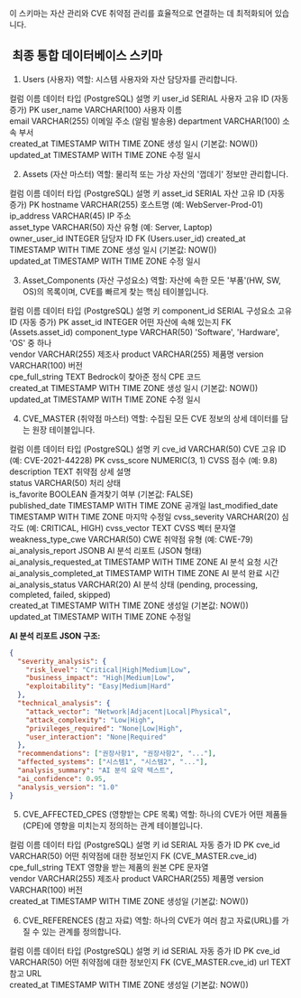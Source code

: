 이 스키마는 자산 관리와 CVE 취약점 관리를 효율적으로 연결하는 데 최적화되어 있습니다.

## ️ 최종 통합 데이터베이스 스키마
1. Users (사용자)
역할: 시스템 사용자와 자산 담당자를 관리합니다.

컬럼 이름	데이터 타입 (PostgreSQL)	설명	키
user_id	SERIAL	사용자 고유 ID (자동 증가)	PK
user_name	VARCHAR(100)	사용자 이름	
email	VARCHAR(255)	이메일 주소 (알림 발송용)
department	VARCHAR(100)	소속 부서	
created_at	TIMESTAMP WITH TIME ZONE	생성 일시 (기본값: NOW())	
updated_at	TIMESTAMP WITH TIME ZONE	수정 일시	
 

2. Assets (자산 마스터)
역할: 물리적 또는 가상 자산의 '껍데기' 정보만 관리합니다.

컬럼 이름	데이터 타입 (PostgreSQL)	설명	키
asset_id	SERIAL	자산 고유 ID (자동 증가)	PK
hostname	VARCHAR(255)	호스트명 (예: WebServer-Prod-01)	
ip_address	VARCHAR(45)	IP 주소	
asset_type	VARCHAR(50)	자산 유형 (예: Server, Laptop)	
owner_user_id	INTEGER	담당자 ID	FK (Users.user_id)
created_at	TIMESTAMP WITH TIME ZONE	생성 일시 (기본값: NOW())	
updated_at	TIMESTAMP WITH TIME ZONE	수정 일시	
 

3. Asset_Components (자산 구성요소)
역할: 자산에 속한 모든 '부품'(HW, SW, OS)의 목록이며, CVE를 빠르게 찾는 핵심 테이블입니다.

컬럼 이름	데이터 타입 (PostgreSQL)	설명	키
component_id	SERIAL	구성요소 고유 ID (자동 증가)	PK
asset_id	INTEGER	어떤 자산에 속해 있는지	FK (Assets.asset_id)
component_type	VARCHAR(50)	'Software', 'Hardware', 'OS' 중 하나	
vendor	VARCHAR(255)	제조사
product	VARCHAR(255)	제품명	
version	VARCHAR(100)	버전	
cpe_full_string	TEXT	Bedrock이 찾아준 정식 CPE 코드	
created_at	TIMESTAMP WITH TIME ZONE	생성 일시 (기본값: NOW())	
updated_at	TIMESTAMP WITH TIME ZONE	수정 일시	
 

4. CVE_MASTER (취약점 마스터)
역할: 수집된 모든 CVE 정보의 상세 데이터를 담는 원장 테이블입니다.

컬럼 이름	데이터 타입 (PostgreSQL)	설명	키
cve_id	VARCHAR(50)	CVE 고유 ID (예: CVE-2021-44228)	PK
cvss_score	NUMERIC(3, 1)	CVSS 점수 (예: 9.8)	
description	TEXT	취약점 상세 설명	
status	VARCHAR(50)	처리 상태	
is_favorite	BOOLEAN	즐겨찾기 여부 (기본값: FALSE)	
published_date	TIMESTAMP WITH TIME ZONE	공개일	
last_modified_date	TIMESTAMP WITH TIME ZONE	마지막 수정일	
cvss_severity	VARCHAR(20)	심각도 (예: CRITICAL, HIGH)	
cvss_vector	TEXT	CVSS 벡터 문자열	
weakness_type_cwe	VARCHAR(50)	CWE 취약점 유형 (예: CWE-79)	
ai_analysis_report	JSONB	AI 분석 리포트 (JSON 형태)	
ai_analysis_requested_at	TIMESTAMP WITH TIME ZONE	AI 분석 요청 시간	
ai_analysis_completed_at	TIMESTAMP WITH TIME ZONE	AI 분석 완료 시간	
ai_analysis_status	VARCHAR(20)	AI 분석 상태 (pending, processing, completed, failed, skipped)	
created_at	TIMESTAMP WITH TIME ZONE	생성일 (기본값: NOW())	
updated_at	TIMESTAMP WITH TIME ZONE	수정일	

**AI 분석 리포트 JSON 구조:**
```json
{
  "severity_analysis": {
    "risk_level": "Critical|High|Medium|Low",
    "business_impact": "High|Medium|Low", 
    "exploitability": "Easy|Medium|Hard"
  },
  "technical_analysis": {
    "attack_vector": "Network|Adjacent|Local|Physical",
    "attack_complexity": "Low|High",
    "privileges_required": "None|Low|High",
    "user_interaction": "None|Required"
  },
  "recommendations": ["권장사항1", "권장사항2", "..."],
  "affected_systems": ["시스템1", "시스템2", "..."],
  "analysis_summary": "AI 분석 요약 텍스트",
  "ai_confidence": 0.95,
  "analysis_version": "1.0"
}
```
 

5. CVE_AFFECTED_CPES (영향받는 CPE 목록)
역할: 하나의 CVE가 어떤 제품들(CPE)에 영향을 미치는지 정의하는 관계 테이블입니다.

컬럼 이름	데이터 타입 (PostgreSQL)	설명	키
id	SERIAL	자동 증가 ID	PK
cve_id	VARCHAR(50)	어떤 취약점에 대한 정보인지	FK (CVE_MASTER.cve_id)
cpe_full_string	TEXT	영향을 받는 제품의 원본 CPE 문자열	
vendor	VARCHAR(255)	제조사	
product	VARCHAR(255)	제품명	
version	VARCHAR(100)	버전	
created_at	TIMESTAMP WITH TIME ZONE	생성일 (기본값: NOW())	
 

6. CVE_REFERENCES (참고 자료)
역할: 하나의 CVE가 여러 참고 자료(URL)를 가질 수 있는 관계를 정의합니다.

컬럼 이름	데이터 타입 (PostgreSQL)	설명	키
id	SERIAL	자동 증가 ID	PK
cve_id	VARCHAR(50)	어떤 취약점에 대한 정보인지	FK (CVE_MASTER.cve_id)
url	TEXT	참고 URL	
created_at	TIMESTAMP WITH TIME ZONE	생성일 (기본값: NOW())	
 

 